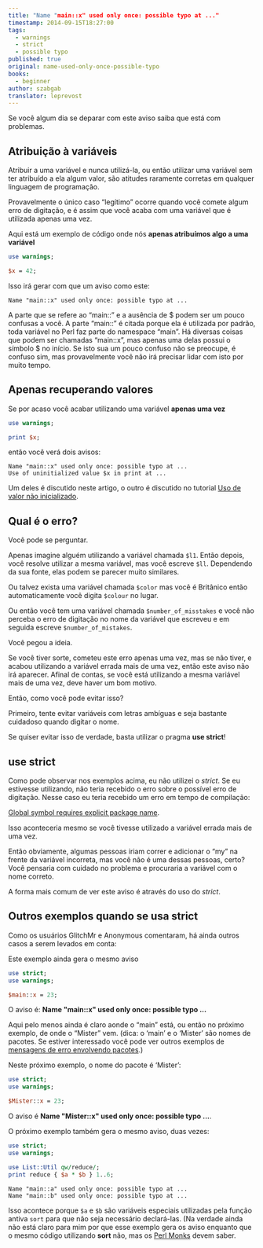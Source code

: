 ```yaml
---
title: "Name "main::x" used only once: possible typo at ..."
timestamp: 2014-09-15T18:27:00
tags:
  - warnings
  - strict
  - possible typo
published: true
original: name-used-only-once-possible-typo
books:
  - beginner
author: szabgab
translator: leprevost
---
```



Se você algum dia se deparar com este aviso saiba que está com problemas.


## Atribuição à variáveis

Atribuir a uma variável e nunca utilizá-la, ou então utilizar uma variável sem ter atribuído a ela algum valor, são atitudes raramente corretas em qualquer linguagem de programação.

Provavelmente o único caso “legítimo” ocorre quando você comete algum erro de digitação, e é assim que você acaba com uma variável que é utilizada apenas uma vez.

Aqui está um exemplo de código onde nós <b>apenas atribuímos algo a uma variável</b> 

```perl
use warnings;

$x = 42;
```

Isso irá gerar com que um aviso como este:

```
Name "main::x" used only once: possible typo at ...
```

A parte que se refere ao “main::” e a ausência de $ podem ser um pouco confusas a você.
A parte “main::” é citada porque ela é utilizada por padrão, toda variável no Perl faz parte do namespace “main”. Há diversas coisas que podem ser chamadas “main::x”, mas apenas uma delas possui o símbolo $ no início. Se isto sua um pouco confuso não se preocupe, é confuso sim, mas provavelmente você não irá precisar lidar com isto por muito tempo.


## Apenas recuperando valores

Se por acaso você acabar utilizando uma variável <b> apenas uma vez</b>

```perl
use warnings;

print $x;
```

então você verá dois avisos:

```
Name "main::x" used only once: possible typo at ...
Use of uninitialized value $x in print at ...
```

Um deles é discutido neste artigo, o outro é discutido no tutorial 
[Uso de valor não inicializado](/uso-de-valor-nao-inicializado).

## Qual é o erro?

Você pode se perguntar.

Apenas imagine alguém utilizando a variável chamada `$l1`. Então depois, você resolve utilizar a mesma variável, mas você escreve `$ll`. Dependendo da sua fonte, elas podem se parecer muito similares.

Ou talvez exista uma variável chamada `$color` mas você é Britânico então automaticamente você digita `$colour`  no lugar.

Ou então você tem uma variável chamada `$number_of_misstakes` e você não perceba o erro de digitação no nome da variável que escreveu e em seguida escreve `$number_of_mistakes`.

Você pegou a ideia.

Se você tiver sorte, cometeu este erro apenas uma vez, mas se não tiver, e acabou utilizando a variável errada mais de uma vez, então este aviso não irá aparecer. Afinal de contas, se você está utilizando a mesma variável mais de uma vez, deve haver um bom motivo.

Então, como você pode evitar isso?

Primeiro, tente evitar variáveis com letras ambíguas e seja bastante cuidadoso quando digitar o nome.

Se quiser evitar isso de verdade, basta utilizar o pragma <b>use strict</b>!

## use strict

Como pode observar nos exemplos acima, eu não utilizei o <i>strict</i>. Se eu estivesse utilizando, não teria recebido o erro sobre o possível erro de digitação. Nesse caso eu teria recebido um erro em tempo de compilação:

[Global symbol requires explicit package name](/global-symbol-requires-explicit-package-name).

Isso aconteceria mesmo se você tivesse utilizado a variável errada mais de uma vez.

Então obviamente, algumas pessoas iriam correr e adicionar o “my” na frente da variável incorreta, mas você não é uma dessas pessoas, certo? Você pensaria com cuidado no problema e procuraria a variável com o nome correto.

A forma mais comum de ver este aviso é através do uso do <i>strict</i>.


## Outros exemplos quando se usa strict

Como os usuários GlitchMr e Anonymous comentaram, há ainda outros casos a serem levados em conta:

Este exemplo ainda gera o mesmo aviso

```perl
use strict;
use warnings;

$main::x = 23;
```

O aviso é: <b>Name "main::x" used only once: possible typo ...</b>

Aqui pelo menos ainda é claro aonde o “main” está, ou então no próximo exemplo, de onde o “Mister” vem. (dica: o ‘main’ e o ‘Mister’ são nomes de pacotes. Se estiver interessado você pode ver outros exemplos de  [ mensagens de erro envolvendo pacotes](/global-symbol-requires-explicit-package-name).)

Neste próximo exemplo, o nome do pacote é ‘Mister’:

```perl
use strict;
use warnings;

$Mister::x = 23;
```

O aviso é <b>Name "Mister::x" used only once: possible typo ...</b>.

O próximo exemplo também gera o mesmo aviso, duas vezes:

```perl
use strict;
use warnings;

use List::Util qw/reduce/;
print reduce { $a * $b } 1..6;
```

```
Name "main::a" used only once: possible typo at ...
Name "main::b" used only once: possible typo at ...
```

Isso acontece porque `$a` e `$b` são
variáveis especiais utilizadas pela função antiva `sort` para que não seja necessário declará-las.
(Na verdade ainda não está claro para mim por que esse exemplo gera os aviso enquanto que o mesmo código utilizando  <b>sort</b> não, mas os [Perl Monks](http://www.perlmonks.org/?node_id=1021888) devem saber.


